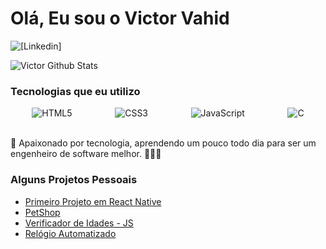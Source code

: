 # Olá, Eu sou o Victor Vahid

![[Linkedin]](https://img.shields.io/badge/LinkedIn-0077B5?style=for-the-badge&logo=linkedin&logoColor=white)

![Victor Github Stats](https://github-readme-stats.vercel.app/api?username=VictorVahid&show_icons=true&theme=tokyonight)


### Tecnologias que eu utilizo

<div style="display: flex; justify-content: space-around;">
    <img align="center" alt="HTML5" src="https://img.shields.io/badge/HTML5-E34F26?style=for-the-badge&logo=html5&logoColor=white"/>
    <img align="center" alt="CSS3" src="https://img.shields.io/badge/CSS3-1572B6?style=for-the-badge&logo=css3&logoColor=white"/>
    <img align="center" alt="JavaScript" src="https://img.shields.io/badge/JavaScript-F7DF1E?style=for-the-badge&logo=javascript&logoColor=black"/>
    <img align="center" alt="C" src="https://img.shields.io/badge/C-00599C?style=for-the-badge&logo=c&logoColor=white"/>
</div>
</br>

🚀 Apaixonado por tecnologia, aprendendo um pouco todo dia para ser um engenheiro de software melhor. 👨‍💻✨

### Alguns Projetos Pessoais
- [Primeiro Projeto em React Native](https://ocean-frontend-victorvahids-projects.vercel.app/)</br>
- [PetShop](https://onebite-victorvahids-projects.vercel.app/)</br>
- [Verificador de Idades - JS](https://estudos-java-script-oaoc-victorvahids-projects.vercel.app/)</br>
- [Relógio Automatizado](https://estudos-java-script-victorvahids-projects.vercel.app/)</br>


